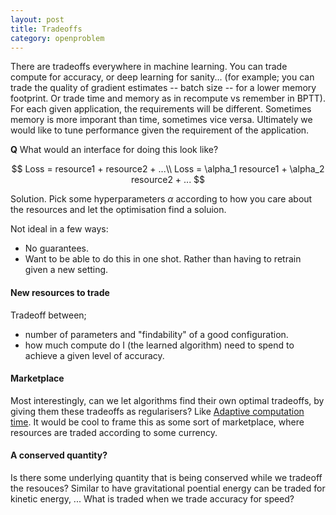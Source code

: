 ```yaml
---
layout: post
title: Tradeoffs
category: openproblem
---
```


There are tradeoffs everywhere in machine learning.
You can trade compute for accuracy, or deep learning for sanity... (for example; you can trade the quality of gradient estimates -- batch size -- for a lower memory footprint. Or trade time and memory as in recompute vs remember in BPTT).
For each given application, the requirements will be different. Sometimes memory is more imporant than time, sometimes vice versa.
Ultimately we would like to tune performance given the requirement of the application.

__Q__ What would an interface for doing this look like?

$$
Loss = resource1 + resource2 + ...\\
Loss = \alpha_1 resource1 + \alpha_2 resource2 + ...
$$

Solution. Pick some hyperparameters $\alpha$ according to how you care about the resources and let the optimisation find a soluion.

Not ideal in a few ways:

- No guarantees.
- Want to be able to do this in one shot. Rather than having to retrain given a new setting.

#### New resources to trade

Tradeoff between;
* number of parameters and "findability" of a good configuration.
* how much compute do I (the learned algorithm) need to spend to achieve a given level of accuracy.

#### Marketplace

Most interestingly, can we let algorithms find their own optimal tradeoffs, by giving them these tradeoffs as regularisers? Like [Adaptive computation time](https://arxiv.org/abs/1603.08983).
It would be cool to frame this as some sort of marketplace, where resources are traded according to some currency.

#### A conserved quantity?

Is there some underlying quantity that is being conserved while we tradeoff the resouces? Similar to have gravitational poential energy can be traded for kinetic energy, ... What is traded when we trade accuracy for speed?
